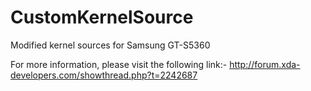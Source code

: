 CustomKernelSource
==================

Modified kernel sources for Samsung GT-S5360

For more information, please visit the following link:-
http://forum.xda-developers.com/showthread.php?t=2242687

